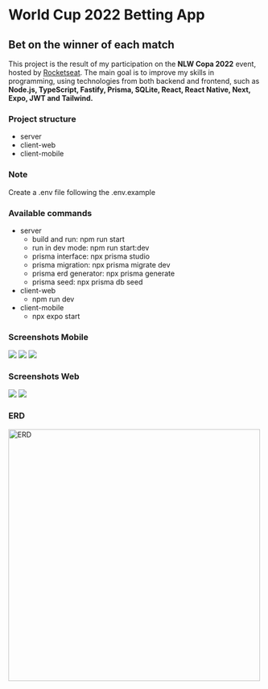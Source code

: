 # World Cup 2022 Betting App

## Bet on the winner of each match

This project is the result of my participation on the **NLW Copa 2022** event, hosted by [Rocketseat](https://rocketseat.com.br). The main goal is to improve my skills in programming, using technologies from both backend and frontend, such as **Node.js, TypeScript, Fastify, Prisma, SQLite, React, React Native, Next, Expo, JWT and Tailwind.**

### Project structure

- server
- client-web
- client-mobile

### Note

Create a .env file following the .env.example

### Available commands

- server
  - build and run: npm run start
  - run in dev mode: npm run start:dev
  - prisma interface: npx prisma studio
  - prisma migration: npx prisma migrate dev
  - prisma erd generator: npx prisma generate
  - prisma seed: npx prisma db seed
- client-web
  - npm run dev
- client-mobile
  - npx expo start

### **Screenshots Mobile**

<img src="/client-mobile/assets/screenshots/mobile-login.png">

<img src="/client-mobile/assets/screenshots/mobile-new-pool.png">

<img src="/client-mobile/assets/screenshots/mobile-find-pool.png">

### **Screenshots Web**

<img src="/client-web/public/screenshot-pt.png">

<img src="/client-web/public/screenshot-en.png">

### **ERD**

<img src="/server/prisma/ERD.svg" alt="ERD" title="Database" width=500>
